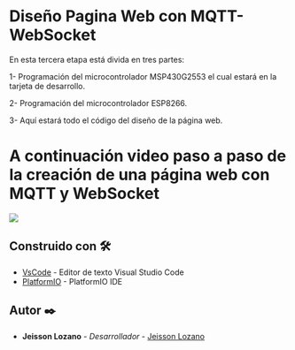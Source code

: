 # Diseño Pagina Web con MQTT-WebSocket

En esta tercera etapa está divida en tres partes:

1- Programación del microcontrolador MSP430G2553 el cual estará en la tarjeta de desarrollo.

2- Programación del microcontrolador ESP8266.

3- Aquí estará todo el código del diseño de la página web.

# A continuación video paso a paso de la creación de una página web con MQTT y WebSocket
[![](http://img.youtube.com/vi/gfNtkqlhhZk/0.jpg)](https://www.youtube.com/watch?v=gfNtkqlhhZk "Frontend IoT MQTT-WebSocket")


## Construido con 🛠️
* [VsCode](https://code.visualstudio.com/) - Editor de texto Visual Studio Code
* [PlatformIO](https://platformio.org/) - PlatformIO IDE

## Autor ✒️
* **Jeisson Lozano** - *Desarrollador* - [Jeisson Lozano](https://github.com/JeissonLozano)

